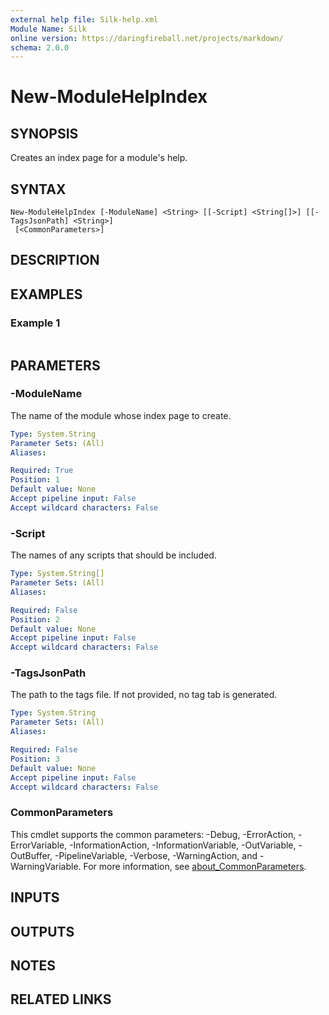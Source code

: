 ```yaml
---
external help file: Silk-help.xml
Module Name: Silk
online version: https://daringfireball.net/projects/markdown/
schema: 2.0.0
---
```


# New-ModuleHelpIndex

## SYNOPSIS
Creates an index page for a module's help.

## SYNTAX

```
New-ModuleHelpIndex [-ModuleName] <String> [[-Script] <String[]>] [[-TagsJsonPath] <String>]
 [<CommonParameters>]
```

## DESCRIPTION


## EXAMPLES

### Example 1
```powershell

```



## PARAMETERS

### -ModuleName
The name of the module whose index page to create.

```yaml
Type: System.String
Parameter Sets: (All)
Aliases:

Required: True
Position: 1
Default value: None
Accept pipeline input: False
Accept wildcard characters: False
```

### -Script
The names of any scripts that should be included.

```yaml
Type: System.String[]
Parameter Sets: (All)
Aliases:

Required: False
Position: 2
Default value: None
Accept pipeline input: False
Accept wildcard characters: False
```

### -TagsJsonPath
The path to the tags file.
If not provided, no tag tab is generated.

```yaml
Type: System.String
Parameter Sets: (All)
Aliases:

Required: False
Position: 3
Default value: None
Accept pipeline input: False
Accept wildcard characters: False
```

### CommonParameters
This cmdlet supports the common parameters: -Debug, -ErrorAction, -ErrorVariable, -InformationAction, -InformationVariable, -OutVariable, -OutBuffer, -PipelineVariable, -Verbose, -WarningAction, and -WarningVariable. For more information, see [about_CommonParameters](http://go.microsoft.com/fwlink/?LinkID=113216).

## INPUTS

## OUTPUTS

## NOTES

## RELATED LINKS
